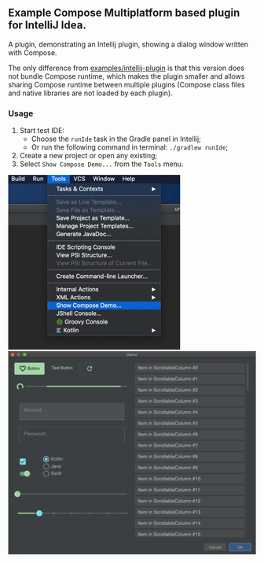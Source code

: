 ## Example Compose Multiplatform based plugin for IntelliJ Idea.

A plugin, demonstrating an Intellij plugin, showing a dialog window written with Compose.

The only difference from [examples/intellij-plugin](../intellij-plugin) is that
this version does not bundle Compose runtime, which makes the plugin smaller
and allows sharing Compose runtime between multiple plugins
(Compose class files and native libraries are not loaded by each plugin).

### Usage

1. Start test IDE:
   * Choose the `runIde` task in the Gradle panel in Intellij;
   * Or run the following command in terminal: `./gradlew runIde`;
2. Create a new project or open any existing;
3. Select `Show Compose Demo...` from the `Tools` menu.

![screen1](../intellij-plugin/screenshots/toolsshow.png)
![screen2](../intellij-plugin/screenshots/screenshot.png)
